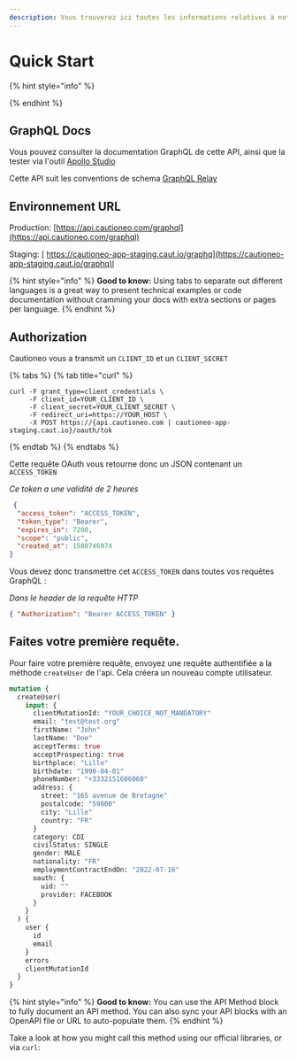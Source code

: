 ```yaml
---
description: Vous trouverez ici toutes les informations relatives à notre api !
---
```


# Quick Start

{% hint style="info" %}

{% endhint %}

## GraphQL Docs

Vous pouvez consulter la documentation GraphQL de cette API, ainsi que la tester via l'outil [Apollo Studio](https://studio.apollographql.com/public/Cautioneo-API/explorer?variant=staging)

Cette API suit les conventions de schema [GraphQL Relay](https://relay.dev/)

## Environnement URL

Production: [https://api.cautioneo.com/graphql](https://api.cautioneo.com/graphql)

Staging: [ https://cautioneo-app-staging.caut.io/graphq](https://cautioneo-app-staging.caut.io/graphq)l

{% hint style="info" %}
**Good to know:** Using tabs to separate out different languages is a great way to present technical examples or code documentation without cramming your docs with extra sections or pages per language.
{% endhint %}

## Authorization <a href="#authorization" id="authorization"></a>

Cautioneo vous a transmit un `CLIENT_ID` et un `CLIENT_SECRET`

{% tabs %}
{% tab title="curl" %}
```
curl -F grant_type=client_credentials \
     -F client_id=YOUR_CLIENT_ID \
     -F client_secret=YOUR_CLIENT_SECRET \
     -F redirect_uri=https://YOUR_HOST \
     -X POST https://{api.cautioneo.com | cautioneo-app-staging.caut.io}/oauth/tok
```
{% endtab %}
{% endtabs %}

Cette requête OAuth vous retourne donc un JSON contenant un `ACCESS_TOKEN`&#x20;

_Ce token a une validité de 2 heures_

```json
 {
  "access_token": "ACCESS_TOKEN",
  "token_type": "Bearer",
  "expires_in": 7200,
  "scope": "public",
  "created_at": 1580746974
}
```

Vous devez donc transmettre cet `ACCESS_TOKEN` dans toutes vos requêtes GraphQL :

_Dans le header de la requête HTTP_

```json
{ "Authorization": "Bearer ACCESS_TOKEN" }
```

## Faites votre première requête.

Pour faire votre première requête, envoyez une requête authentifiée a la méthode `createUser` de l'api. Cela créera un nouveau compte utilisateur. &#x20;

```graphql
mutation {
  createUser(
    input: {
      clientMutationId: "YOUR_CHOICE_NOT_MANDATORY"
      email: "test@test.org"
      firstName: "John"
      lastName: "Doe"
      acceptTerms: true
      acceptProspecting: true
      birthplace: "Lille"
      birthdate: "1990-04-01"
      phoneNumber: "+3332151606060"
      address: {
        street: "165 avenue de Bretagne"
        postalcode: "59800"
        city: "Lille"
        country: "FR"
      }
      category: CDI
      civilStatus: SINGLE
      gender: MALE
      nationality: "FR"
      employmentContractEndOn: "2022-07-16"
      oauth: {
        uid: ""
        provider: FACEBOOK
      }
    }
  ) {
    user {
      id
      email
    }
    errors
    clientMutationId
  }
}
```

{% hint style="info" %}
**Good to know:** You can use the API Method block to fully document an API method. You can also sync your API blocks with an OpenAPI file or URL to auto-populate them.
{% endhint %}

Take a look at how you might call this method using our official libraries, or via `curl`:

